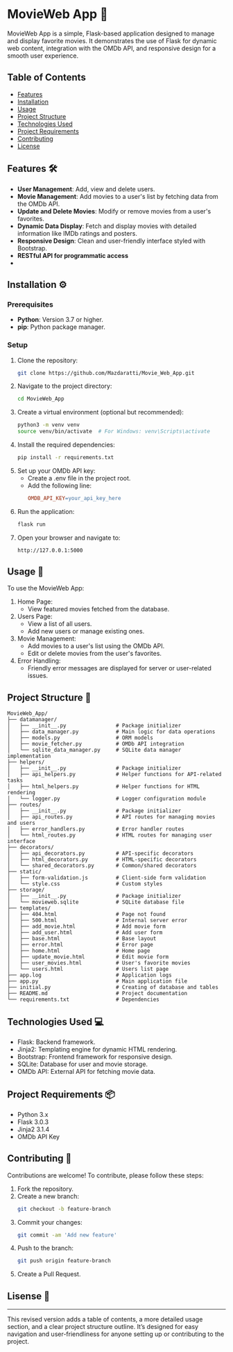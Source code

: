 # MovieWeb App 🎥

MovieWeb App is a simple, Flask-based application designed to manage and display favorite movies. It demonstrates the use of Flask for dynamic web content, integration with the OMDb API, and responsive design for a smooth user experience.

## Table of Contents
- [Features](#features)
- [Installation](#installation)
- [Usage](#usage)
- [Project Structure](#project-structure)
- [Technologies Used](#technologies-used)
- [Project Requirements](#project-requirements)
- [Contributing](#contributing)
- [License](#license)

## Features 🛠

- **User Management**: Add, view and delete users.
- **Movie Management**: Add movies to a user's list by fetching data from the OMDb API.
- **Update and Delete Movies**: Modify or remove movies from a user's favorites.
- **Dynamic Data Display**: Fetch and display movies with detailed information like IMDb ratings and posters.
- **Responsive Design**: Clean and user-friendly interface styled with Bootstrap.
- **RESTful API for programmatic access**
- 
## Installation ⚙

### Prerequisites
- **Python**: Version 3.7 or higher.
- **pip**: Python package manager.

### Setup
1. Clone the repository:
   ```bash
   git clone https://github.com/Mazdaratti/Movie_Web_App.git
2. Navigate to the project directory:
   ```bash
   cd MovieWeb_App
3. Create a virtual environment (optional but recommended):
   ```bash
   python3 -m venv venv
   source venv/bin/activate  # For Windows: venv\Scripts\activate
4. Install the required dependencies:
   ```bash
   pip install -r requirements.txt
5. Set up your OMDb API key:
   - Create a .env file in the project root.
   - Add the following line:
     ```makefile
     OMDB_API_KEY=your_api_key_here
6. Run the application:
   ```bash
   flask run
7. Open your browser and navigate to:
   ```arduino
   http://127.0.0.1:5000
   
## Usage 📖

To use the MovieWeb App:

1. Home Page:
   - View featured movies fetched from the database.
2. Users Page:
   - View a list of all users.
   - Add new users or manage existing ones.
3. Movie Management:
   - Add movies to a user's list using the OMDb API.
   - Edit or delete movies from the user's favorites.
4. Error Handling:
   - Friendly error messages are displayed for server or user-related issues.

## Project Structure 📂
```
MovieWeb_App/
├── datamanager/
│   ├── __init__.py                # Package initializer
│   ├── data_manager.py            # Main logic for data operations
│   ├── models.py                  # ORM models
│   ├── movie_fetcher.py           # OMDb API integration
│   └── sqlite_data_manager.py     # SQLite data manager implementation   
├── helpers/
│   ├── __init__.py                # Package initializer
│   ├── api_helpers.py             # Helper functions for API-related tasks
│   ├── html_helpers.py            # Helper functions for HTML rendering
│   └── logger.py                  # Logger configuration module
├── routes/
│   ├── __init__.py                # Package initializer
│   ├── api_routes.py              # API routes for managing movies and users
│   ├── error_handlers.py          # Error handler routes
│   └── html_routes.py             # HTML routes for managing user interface
├── decorators/
│   ├── api_decorators.py          # API-specific decorators
│   ├── html_decorators.py         # HTML-specific decorators
│   └── shared_decorators.py       # Common/shared decorators
├── static/
│   ├── form-validation.js         # Client-side form validation
│   └── style.css                  # Custom styles
├── storage/
│   ├── __init__.py                # Package initializer
│   └── movieweb.sqlite            # SQLite database file
├── templates/
│   ├── 404.html                   # Page not found
│   ├── 500.html                   # Internal server error
│   ├── add_movie.html             # Add movie form
│   ├── add_user.html              # Add user form
│   ├── base.html                  # Base layout
│   ├── error.html                 # Error page
│   ├── home.html                  # Home page
│   ├── update_movie.html          # Edit movie form
│   ├── user_movies.html           # User's favorite movies
│   └── users.html                 # Users list page
├── app.log                        # Application logs
├── app.py                         # Main application file
├── initial.py                     # Creating of database and tables
├── README.md                      # Project documentation
└── requirements.txt               # Dependencies

```
## Technologies Used 💻

   - Flask: Backend framework.
   - Jinja2: Templating engine for dynamic HTML rendering.
   - Bootstrap: Frontend framework for responsive design.
   - SQLite: Database for user and movie storage.
   - OMDb API: External API for fetching movie data.

## Project Requirements 📦

   - Python 3.x
   - Flask 3.0.3
   - Jinja2 3.1.4
   - OMDb API Key

## Contributing 🤝

Contributions are welcome! To contribute, please follow these steps:

1. Fork the repository.
2. Create a new branch:
   ```bash
   git checkout -b feature-branch
3. Commit your changes:
   ```bash
   git commit -am 'Add new feature'
4. Push to the branch:
   ```bash
   git push origin feature-branch
5. Create a Pull Request.

## Lisense 📜

---

This revised version adds a table of contents, a more detailed usage section, and a clear project structure outline. It’s designed for easy navigation and user-friendliness for anyone setting up or contributing to the project.